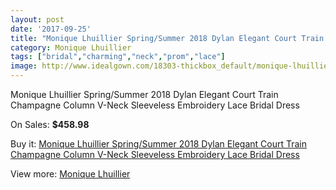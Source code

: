 ```yaml
---
layout: post
date: '2017-09-25'
title: "Monique Lhuillier Spring/Summer 2018 Dylan Elegant Court Train Champagne Column V-Neck Sleeveless Embroidery Lace Bridal Dress"
category: Monique Lhuillier
tags: ["bridal","charming","neck","prom","lace"]
image: http://www.idealgown.com/18303-thickbox_default/monique-lhuillier-spring-summer-2018-dylan-elegant-court-train-champagne-column-v-neck-sleeveless-embroidery-lace-bridal-dress.jpg
---
```

Monique Lhuillier Spring/Summer 2018 Dylan Elegant Court Train Champagne Column V-Neck Sleeveless Embroidery Lace Bridal Dress

On Sales: **$458.98**
<a href="https://www.idealgown.com/en/monique-lhuillier/7059-monique-lhuillier-spring-summer-2018-dylan-elegant-court-train-champagne-column-v-neck-sleeveless-embroidery-lace-bridal-dress.html"><amp-img layout="responsive" width="600" height="600" src="//www.idealgown.com/18303-thickbox_default/monique-lhuillier-spring-summer-2018-dylan-elegant-court-train-champagne-column-v-neck-sleeveless-embroidery-lace-bridal-dress.jpg" alt="Monique Lhuillier Spring/Summer 2018 Dylan Elegant Court Train Champagne Column V-Neck Sleeveless Embroidery Lace Bridal Dress 0" /></a>
<a href="https://www.idealgown.com/en/monique-lhuillier/7059-monique-lhuillier-spring-summer-2018-dylan-elegant-court-train-champagne-column-v-neck-sleeveless-embroidery-lace-bridal-dress.html"><amp-img layout="responsive" width="600" height="600" src="//www.idealgown.com/18304-thickbox_default/monique-lhuillier-spring-summer-2018-dylan-elegant-court-train-champagne-column-v-neck-sleeveless-embroidery-lace-bridal-dress.jpg" alt="Monique Lhuillier Spring/Summer 2018 Dylan Elegant Court Train Champagne Column V-Neck Sleeveless Embroidery Lace Bridal Dress 1" /></a>

Buy it: [Monique Lhuillier Spring/Summer 2018 Dylan Elegant Court Train Champagne Column V-Neck Sleeveless Embroidery Lace Bridal Dress](https://www.idealgown.com/en/monique-lhuillier/7059-monique-lhuillier-spring-summer-2018-dylan-elegant-court-train-champagne-column-v-neck-sleeveless-embroidery-lace-bridal-dress.html "Monique Lhuillier Spring/Summer 2018 Dylan Elegant Court Train Champagne Column V-Neck Sleeveless Embroidery Lace Bridal Dress")

View more: [Monique Lhuillier](https://www.idealgown.com/en/118-monique-lhuillier "Monique Lhuillier")